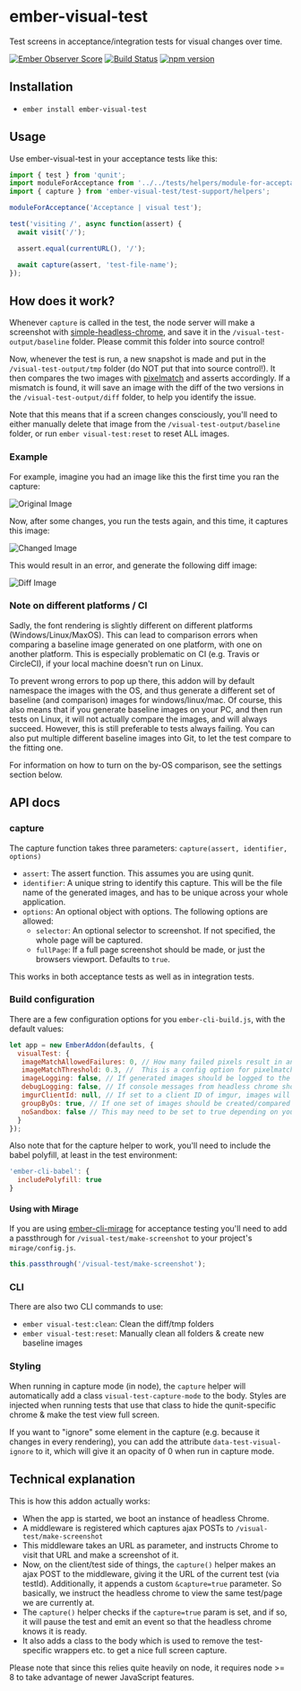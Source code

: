 # ember-visual-test

Test screens in acceptance/integration tests for visual changes over time.

[![Ember Observer Score](https://emberobserver.com/badges/ember-visual-test.svg)](https://emberobserver.com/addons/ember-visual-test)
[![Build Status](https://travis-ci.org/Cropster/ember-visual-test.svg?branch=master)](https://travis-ci.org/Cropster/ember-visual-test)
[![npm version](https://badge.fury.io/js/ember-visual-test.svg)](https://badge.fury.io/js/ember-visual-test)

## Installation

* `ember install ember-visual-test`

## Usage

Use ember-visual-test in your acceptance tests like this:

```js
import { test } from 'qunit';
import moduleForAcceptance from '../../tests/helpers/module-for-acceptance';
import { capture } from 'ember-visual-test/test-support/helpers';

moduleForAcceptance('Acceptance | visual test');

test('visiting /', async function(assert) {
  await visit('/');

  assert.equal(currentURL(), '/');

  await capture(assert, 'test-file-name');
});
```

## How does it work?

Whenever `capture` is called in the test, the node server will make a screenshot with 
[simple-headless-chrome](https://github.com/LucianoGanga/simple-headless-chrome), 
and save it in the `/visual-test-output/baseline` folder. Please commit this folder into source control!

Now, whenever the test is run, a new snapshot is made and put in the `/visual-test-output/tmp` folder 
(do NOT put that into source control!). It then compares the two images with 
[pixelmatch](https://github.com/mapbox/pixelmatch) and asserts accordingly. 
If a mismatch is found, it will save an image with the diff of the two versions in the `/visual-test-output/diff` folder, to help you identify the issue.

Note that this means that if a screen changes consciously, you'll need to either manually 
delete that image from the `/visual-test-output/baseline` folder, 
or run `ember visual-test:reset` to reset ALL images.

### Example

For example, imagine you had an image like this the first time you ran the capture:

![Original Image](docs/images/example-base-image.png)

Now, after some changes, you run the tests again, and this time, it captures this image:

![Changed Image](docs/images/example-comparison-image.png)

This would result in an error, and generate the following diff image:

![Diff Image](docs/images/example-diff-image.png)

### Note on different platforms / CI

Sadly, the font rendering is slightly different on different platforms (Windows/Linux/MaxOS). 
This can lead to comparison errors when comparing a baseline image generated on one platform, with one on another platform.
This is especially problematic on CI (e.g. Travis or CircleCI), if your local machine doesn't run on Linux.

To prevent wrong errors to pop up there, this addon will by default namespace the images with the OS, 
and thus generate a different set of baseline (and comparison) images for windows/linux/mac. 
Of course, this also means that if you generate baseline images on your PC, and then run tests on Linux, 
it will not actually compare the images, and will always succeed. 
However, this is still preferable to tests always failing. 
You can also put multiple different baseline images into Git, to let the test compare to the fitting one.

For information on how to turn on the by-OS comparison, see the settings section below.


## API docs

### capture
 
The capture function takes three parameters: `capture(assert, identifier, options)`

* `assert`: The assert function. This assumes you are using qunit.
* `identifier`: A unique string to identify this capture. This will be the file name of the generated images, and has to be unique across your whole application.
* `options`: An optional object with options. The following options are allowed:
  * `selector`: An optional selector to screenshot. If not specified, the whole page will be captured.
  * `fullPage`: If a full page screenshot should be made, or just the browsers viewport. Defaults to `true`.
  
This works in both acceptance tests as well as in integration tests.


### Build configuration

There are a few configuration options for you `ember-cli-build.js`, with the default values:

```js
let app = new EmberAddon(defaults, {
  visualTest: {
   imageMatchAllowedFailures: 0, // How many failed pixels result in an error
   imageMatchThreshold: 0.3, //  This is a config option for pixelmatch
   imageLogging: false, // If generated images should be logged to the console
   debugLogging: false, // If console messages from headless chrome should be printed in the console
   imgurClientId: null, // If set to a client ID of imgur, images will be uploaded there as well, to debug images e.g. on CI
   groupByOs: true, // If one set of images should be created/compared by OS
   noSandbox: false // This may need to be set to true depending on your environment e.g. in CI 
  }
});
```

Also note that for the capture helper to work, you'll need to include the babel polyfill, at least in the test environment:

```js
'ember-cli-babel': {
  includePolyfill: true
}
```

#### Using with Mirage

If you are using [ember-cli-mirage](https://github.com/samselikoff/ember-cli-mirage) for acceptance testing
you'll need to add a passthrough for `/visual-test/make-screenshot` to your project's `mirage/config.js`.

```js
this.passthrough('/visual-test/make-screenshot');
```

### CLI

There are also two CLI commands to use: 

* `ember visual-test:clean`: Clean the diff/tmp folders
* `ember visual-test:reset`: Manually clean all folders & create new baseline images

### Styling

When running in capture mode (in node), the `capture` helper will automatically add a class 
`visual-test-capture-mode` to the body. Styles are injected when running tests that use that 
class to hide the qunit-specific chrome & make the test view full screen.

If you want to "ignore" some element in the capture (e.g. because it changes in every rendering), 
you can add the attribute `data-test-visual-ignore` to it, which will give it an opacity of 0 
when run in capture mode.

## Technical explanation

This is how this addon actually works:

* When the app is started, we boot an instance of headless Chrome.
* A middleware is registered which captures ajax POSTs to `/visual-test/make-screenshot`
* This middleware takes an URL as parameter, and instructs Chrome to visit that URL and make a screenshot of it.
* Now, on the client/test side of things, the `capture()` helper makes an ajax POST to the middleware, giving it the URL of the current test (via testId). Additionally, it appends a custom `&capture=true` parameter. So basically, we instruct the headless chrome to view the same test/page we are currently at.
* The `capture()` helper checks if the `capture=true` param is set, and if so, it will pause the test and emit an event so that the headless chrome knows it is ready.
* It also adds a class to the body which is used to remove the test-specific wrappers etc. to get a nice full screen capture.

Please note that since this relies quite heavily on node, it requires node >= 8 to take advantage of newer JavaScript features.
